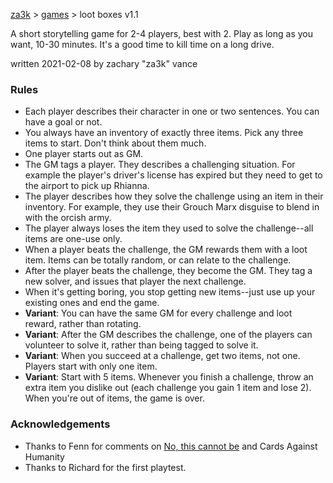 [za3k](/) > [games](/mygames.md) > loot boxes v1.1

A short storytelling game for 2-4 players, best with 2. Play as long as you want, 10-30 minutes. It's a good time to kill time on a long drive.

written 2021-02-08 by zachary "za3k" vance

### Rules
- Each player describes their character in one or two sentences. You can have a goal or not.
- You always have an inventory of exactly three items. Pick any three items to start. Don't think about them much.
- One player starts out as GM.
- The GM tags a player. They describes a challenging situation. For example the player's driver's license has expired but they need to get to the airport to pick up Rhianna. 
- The player describes how they solve the challenge using an item in their inventory. For example, they use their Grouch Marx disguise to blend in with the orcish army.
- The player always loses the item they used to solve the challenge--all items are one-use only.
- When a player beats the challenge, the GM rewards them with a loot item. Items can be totally random, or can relate to the challenge.
- After the player beats the challenge, they become the GM. They tag a new solver, and issues that player the next challenge.
- When it's getting boring, you stop getting new items--just use up your existing ones and end the game.
- **Variant**: You can have the same GM for every challenge and loot reward, rather than rotating.
- **Variant**: After the GM describes the challenge, one of the players can volunteer to solve it, rather than being tagged to solve it.
- **Variant**: When you succeed at a challenge, get two items, not one. Players start with only one item.
- **Variant**: Start with 5 items. Whenever you finish a challenge, throw an extra item you dislike out (each challenge you gain 1 item and lose 2). When you're out of items, the game is over.

### Acknowledgements
- Thanks to Fenn for comments on [No, this cannot be](/archive/invincible.md) and Cards Against Humanity
- Thanks to Richard for the first playtest.
